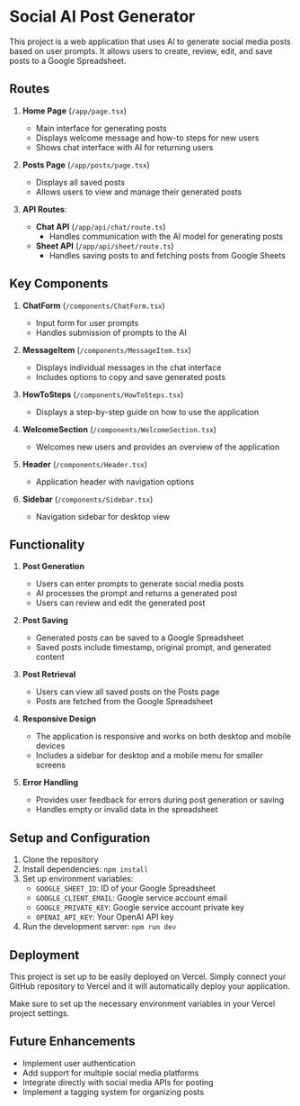 # Social AI Post Generator

This project is a web application that uses AI to generate social media posts based on user prompts. It allows users to create, review, edit, and save posts to a Google Spreadsheet.

## Routes

1. **Home Page** (`/app/page.tsx`)

   - Main interface for generating posts
   - Displays welcome message and how-to steps for new users
   - Shows chat interface with AI for returning users

2. **Posts Page** (`/app/posts/page.tsx`)

   - Displays all saved posts
   - Allows users to view and manage their generated posts

3. **API Routes**:
   - **Chat API** (`/app/api/chat/route.ts`)
     - Handles communication with the AI model for generating posts
   - **Sheet API** (`/app/api/sheet/route.ts`)
     - Handles saving posts to and fetching posts from Google Sheets

## Key Components

1. **ChatForm** (`/components/ChatForm.tsx`)

   - Input form for user prompts
   - Handles submission of prompts to the AI

2. **MessageItem** (`/components/MessageItem.tsx`)

   - Displays individual messages in the chat interface
   - Includes options to copy and save generated posts

3. **HowToSteps** (`/components/HowToSteps.tsx`)

   - Displays a step-by-step guide on how to use the application

4. **WelcomeSection** (`/components/WelcomeSection.tsx`)

   - Welcomes new users and provides an overview of the application

5. **Header** (`/components/Header.tsx`)

   - Application header with navigation options

6. **Sidebar** (`/components/Sidebar.tsx`)
   - Navigation sidebar for desktop view

## Functionality

1. **Post Generation**

   - Users can enter prompts to generate social media posts
   - AI processes the prompt and returns a generated post
   - Users can review and edit the generated post

2. **Post Saving**

   - Generated posts can be saved to a Google Spreadsheet
   - Saved posts include timestamp, original prompt, and generated content

3. **Post Retrieval**

   - Users can view all saved posts on the Posts page
   - Posts are fetched from the Google Spreadsheet

4. **Responsive Design**

   - The application is responsive and works on both desktop and mobile devices
   - Includes a sidebar for desktop and a mobile menu for smaller screens

5. **Error Handling**
   - Provides user feedback for errors during post generation or saving
   - Handles empty or invalid data in the spreadsheet

## Setup and Configuration

1. Clone the repository
2. Install dependencies: `npm install`
3. Set up environment variables:
   - `GOOGLE_SHEET_ID`: ID of your Google Spreadsheet
   - `GOOGLE_CLIENT_EMAIL`: Google service account email
   - `GOOGLE_PRIVATE_KEY`: Google service account private key
   - `OPENAI_API_KEY`: Your OpenAI API key
4. Run the development server: `npm run dev`

## Deployment

This project is set up to be easily deployed on Vercel. Simply connect your GitHub repository to Vercel and it will automatically deploy your application.

Make sure to set up the necessary environment variables in your Vercel project settings.

## Future Enhancements

- Implement user authentication
- Add support for multiple social media platforms
- Integrate directly with social media APIs for posting
- Implement a tagging system for organizing posts
